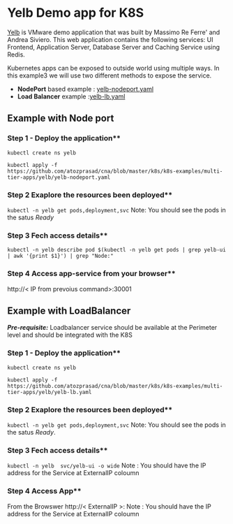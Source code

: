# Yelb Demo app for K8S 

[Yelb](http://it20.info.s3-website-us-east-1.amazonaws.com/2017/07/yelb-yet-another-sample-app/) is VMware demo application that was built by Massimo Re Ferre' and Andrea Siviero. This web application contains the following services: UI Frontend, Application Server, Database Server and Caching Service using Redis.

Kubernetes apps can be exposed to outside world using multiple ways. In this example3 we will use two different methods to expose the service.
- **NodePort** based example : [yelb-nodeport.yaml](https://github.com/atozprasad/cna/blob/master/k8s/k8s-examples/multi-tier-apps/yelb/yelb-nodeport.yaml)
- **Load Balancer** example :[yelb-lb.yaml](https://github.com/atozprasad/cna/blob/master/k8s/k8s-examples/multi-tier-apps/yelb/yelb-lb.yaml)
## Example with Node port
### Step 1 - Deploy the application**

`kubectl create ns yelb`

`kubectl apply -f https://github.com/atozprasad/cna/blob/master/k8s/k8s-examples/multi-tier-apps/yelb/yelb-nodeport.yaml`

### Step 2 Exaplore the resources been deployed**

`kubectl -n yelb get pods,deployment,svc`
Note: You should see the pods in the satus *Ready*

### Step 3 Fech access details**

`kubectl -n yelb describe pod $(kubectl -n yelb get pods | grep yelb-ui | awk '{print $1}') | grep "Node:"`

### Step 4 Access app-service from your browser**
http://< IP from prevoius command>:30001



## Example with LoadBalancer

***Pre-requisite:*** Loadbalancer service should be available at the Perimeter level and should be integrated with the K8S

### Step 1 - Deploy the application**

`kubectl create ns yelb`

`kubectl apply -f https://github.com/atozprasad/cna/blob/master/k8s/k8s-examples/multi-tier-apps/yelb/yelb-lb.yaml`

### Step 2 Exaplore the resources been deployed**

`kubectl -n yelb get pods,deployment,svc`
Note: You should see the pods in the satus *Ready*.

### Step 3 Fech access details**

`kubectl -n yelb  svc/yelb-ui -o wide`
Note : You should have the IP address for the Service at ExternalIP coloumn

### Step 4 Access App**

From the Browswer http://< ExternalIP >:
Note : You should have the IP address for the Service at ExternalIP coloumn
